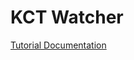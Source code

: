 # KCT Watcher
[Tutorial Documentation](https://docs.henesis.io/event-streamer/tutorial-erc20-tracker)
